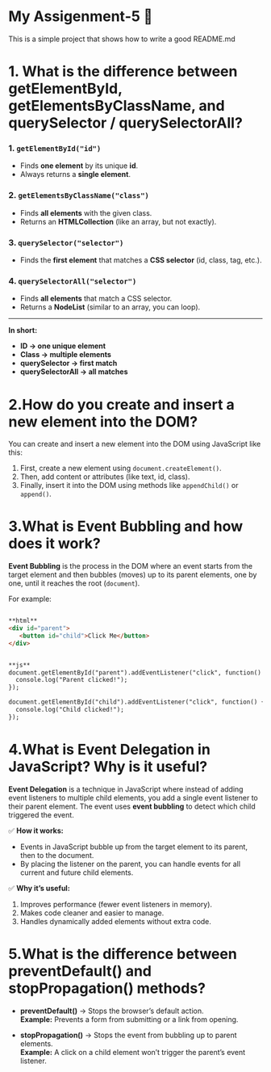 # My Assigenment-5 🚀

This is a simple project that shows how to write a good README.md

# 1. What is the difference between **getElementById, getElementsByClassName, and querySelector / querySelectorAll**?

### 1. `getElementById("id")`
- Finds **one element** by its unique **id**.  
- Always returns a **single element**.

### 2. `getElementsByClassName("class")`
- Finds **all elements** with the given class.  
- Returns an **HTMLCollection** (like an array, but not exactly).

### 3. `querySelector("selector")`
- Finds the **first element** that matches a **CSS selector** (id, class, tag, etc.).

### 4. `querySelectorAll("selector")`
- Finds **all elements** that match a CSS selector.  
- Returns a **NodeList** (similar to an array, you can loop).

---


**In short:**
- **ID → one unique element**  
- **Class → multiple elements**  
- **querySelector → first match**  
- **querySelectorAll → all matches**



# 2.How do you **create and insert a new element into the DOM**?

You can create and insert a new element into the DOM using JavaScript like this:

1. First, create a new element using `document.createElement()`.
2. Then, add content or attributes (like text, id, class).
3. Finally, insert it into the DOM using methods like `appendChild()` or `append()`.



# 3.What is **Event Bubbling** and how does it work?

**Event Bubbling** is the process in the DOM where an event starts from the target element and then bubbles (moves) up to its parent elements, one by one, until it reaches the root (`document`).

For example:
```html

**html**
<div id="parent">
   <button id="child">Click Me</button>
</div>


**js**
document.getElementById("parent").addEventListener("click", function() {
  console.log("Parent clicked!");
});

document.getElementById("child").addEventListener("click", function() {
  console.log("Child clicked!");
});

```
# 4.What is **Event Delegation** in JavaScript? Why is it useful?

**Event Delegation** is a technique in JavaScript where instead of adding event listeners to multiple child elements, you add a single event listener to their parent element. The event uses **event bubbling** to detect which child triggered the event.

✅ **How it works:**
- Events in JavaScript bubble up from the target element to its parent, then to the document.
- By placing the listener on the parent, you can handle events for all current and future child elements.

✅ **Why it’s useful:**
1. Improves performance (fewer event listeners in memory).
2. Makes code cleaner and easier to manage.
3. Handles dynamically added elements without extra code.


# 5.What is the difference between **preventDefault() and stopPropagation()** methods?

- **preventDefault()** → Stops the browser’s default action.  
  **Example:** Prevents a form from submitting or a link from opening.

- **stopPropagation()** → Stops the event from bubbling up to parent elements.  
  **Example:** A click on a child element won’t trigger the parent’s event listener.
